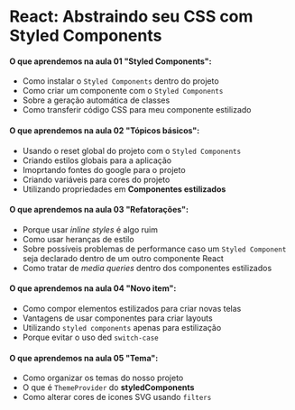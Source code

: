# React: Abstraindo seu CSS com Styled Components

#### O que aprendemos na aula 01 "Styled Components":

- Como instalar o `Styled Components` dentro do projeto
- Como criar um componente com o `Styled Components`
- Sobre a geração automática de classes
- Como transferir código CSS para meu componente estilizado

#### O que aprendemos na aula 02 "Tópicos básicos":

- Usando o reset global do projeto com o `Styled Components`
- Criando estilos globais para a aplicação
- Imoprtando fontes do google para o projeto
- Criando variáveis para cores do projeto
- Utilizando propriedades em <b>Componentes estilizados</b>

#### O que aprendemos na aula 03 "Refatorações":

- Porque usar <i>inline styles</i> é algo ruim
- Como usar heranças de estilo
- Sobre possíveis problemas de performance caso um `Styled Component` seja declarado dentro de um outro componente React
- Como tratar de <i>media queries</i> dentro dos componentes estilizados

#### O que aprendemos na aula 04 "Novo item":

- Como compor elementos estilizados para criar novas telas
- Vantagens de usar componentes para criar layouts
- Utilizando `styled components` apenas para estilização
- Porque evitar o uso ded `switch-case`

#### O que aprendemos na aula 05 "Tema":

- Como organizar os temas do nosso projeto
- O que é `ThemeProvider` do <b>styledComponents</b>
- Como alterar cores de icones SVG usando `filters`
